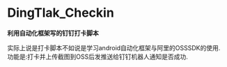 # DingTlak_Checkin

**利用自动化框架写的钉钉打卡脚本**

实际上说是打卡脚本不如说是学习android自动化框架与阿里的OSSSDK的使用.  
功能是:打卡并上传截图到OSS后发推送给钉钉机器人通知是否成功.
